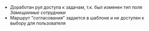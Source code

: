 - Доработан рул доступа к задачам, т.к. был изменен тип поля *Замещаемые сотрудники*
- Маршрут "согласования" задается в шаблоне и не доступен к выбору для пользователя
